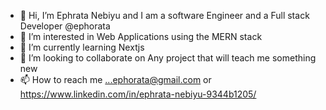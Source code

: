 - 👋 Hi, I’m Ephrata Nebiyu and I am a software Engineer and a Full stack Developer  @ephorata
- 👀 I’m interested in Web Applications using the MERN stack 
- 🌱 I’m currently learning Nextjs
- 💞️ I’m looking to collaborate on Any project that will teach me something new
- 📫 How to reach me ...ephorata@gmail.com or https://www.linkedin.com/in/ephrata-nebiyu-9344b1205/

<!---
ephorata/ephorata is a ✨ special ✨ repository because its `README.md` (this file) appears on your GitHub profile.
You can click the Preview link to take a look at your changes.
--->
